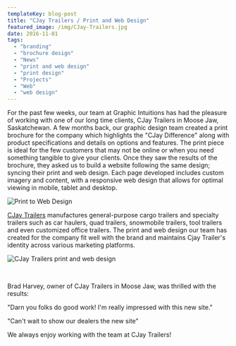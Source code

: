 ```yaml
---
templateKey: blog-post
title: "CJay Trailers / Print and Web Design"
featured_image: /img/CJay-Trailers.jpg
date: 2016-11-01
tags:
  - "branding"
  - "brochure design"
  - "News"
  - "print and web design"
  - "print design"
  - "Projects"
  - "Web"
  - "web design"
---
```


<span style="font-weight: 400;">For the past few weeks, our team at Graphic Intuitions has had the pleasure of working with one of our long time clients, CJay Trailers in Moose Jaw, Saskatchewan. A few months back, our graphic design team created a print brochure for the company which highlights the "CJay Difference" along with product specifications and details on options and features. The print piece is</span><span style="font-weight: 400;"> ideal for the few customers that may not be online or when you need something tangible to give your clients. Once they saw the results of the brochure, they asked us to build a website following the same design; syncing their print and web design. Each page developed includes custom imagery and content, with a responsive web design that allows for optimal viewing in mobile, tablet and desktop.</span>

![Print to Web Design](/img/Brochure-layout.jpg)

<span style="font-weight: 400;">[CJay Trailers](http://www.cjaytrailers.com) manufactures general-purpose cargo trailers and specialty trailers such as car haulers, quad trailers, snowmobile trailers, tool trailers and even customized office trailers. The print and web design our team has created for the company fit well with the brand and maintains Cjay Trailer's identity across various marketing platforms.</span>

![CJay Trailers print and web design](/img/CJay-Trailers-print-and-web-design-775x1024.png)

&nbsp;

<span style="font-weight: 400;">Brad Harvey, owner of CJay Trailers in Moose Jaw, was thrilled with the results:</span>

<span style="font-weight: 400;">"Darn you folks do good work! I'm really impressed with this new site." </span>

<span style="font-weight: 400;">"Can't wait to show our dealers the new site"</span>

<span style="font-weight: 400;">We always enjoy working with the team at CJay Trailers! </span>